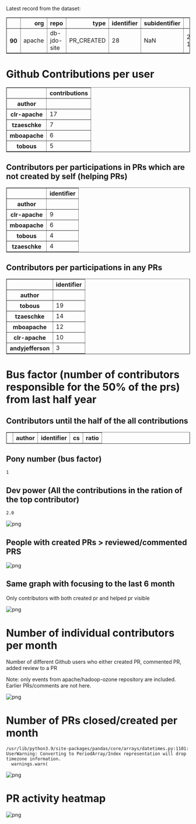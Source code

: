 Latest record from the dataset:




<div>
<table border="1" class="dataframe">
  <thead>
    <tr style="text-align: right;">
      <th></th>
      <th>org</th>
      <th>repo</th>
      <th>type</th>
      <th>identifier</th>
      <th>subidentifier</th>
      <th>date</th>
      <th>author</th>
      <th>owner</th>
      <th>project</th>
    </tr>
  </thead>
  <tbody>
    <tr>
      <th>90</th>
      <td>apache</td>
      <td>db-jdo-site</td>
      <td>PR_CREATED</td>
      <td>28</td>
      <td>NaN</td>
      <td>2021-02-13 14:13:45+00:00</td>
      <td>tobous</td>
      <td>tobous</td>
      <td>db</td>
    </tr>
  </tbody>
</table>
</div>



# Github Contributions per user





<div>
<table border="1" class="dataframe">
  <thead>
    <tr style="text-align: right;">
      <th></th>
      <th>contributions</th>
    </tr>
    <tr>
      <th>author</th>
      <th></th>
    </tr>
  </thead>
  <tbody>
    <tr>
      <th>clr-apache</th>
      <td>17</td>
    </tr>
    <tr>
      <th>tzaeschke</th>
      <td>7</td>
    </tr>
    <tr>
      <th>mboapache</th>
      <td>6</td>
    </tr>
    <tr>
      <th>tobous</th>
      <td>5</td>
    </tr>
  </tbody>
</table>
</div>



## Contributors per participations in PRs which are not created by self (helping PRs)




<div>
<table border="1" class="dataframe">
  <thead>
    <tr style="text-align: right;">
      <th></th>
      <th>identifier</th>
    </tr>
    <tr>
      <th>author</th>
      <th></th>
    </tr>
  </thead>
  <tbody>
    <tr>
      <th>clr-apache</th>
      <td>9</td>
    </tr>
    <tr>
      <th>mboapache</th>
      <td>6</td>
    </tr>
    <tr>
      <th>tobous</th>
      <td>4</td>
    </tr>
    <tr>
      <th>tzaeschke</th>
      <td>4</td>
    </tr>
  </tbody>
</table>
</div>



## Contributors per participations in any PRs




<div>
<table border="1" class="dataframe">
  <thead>
    <tr style="text-align: right;">
      <th></th>
      <th>identifier</th>
    </tr>
    <tr>
      <th>author</th>
      <th></th>
    </tr>
  </thead>
  <tbody>
    <tr>
      <th>tobous</th>
      <td>19</td>
    </tr>
    <tr>
      <th>tzaeschke</th>
      <td>14</td>
    </tr>
    <tr>
      <th>mboapache</th>
      <td>12</td>
    </tr>
    <tr>
      <th>clr-apache</th>
      <td>10</td>
    </tr>
    <tr>
      <th>andyjefferson</th>
      <td>3</td>
    </tr>
  </tbody>
</table>
</div>



# Bus factor (number of contributors responsible for the 50% of the prs) from last half year

## Contributors until the half of the all contributions




<div>
<table border="1" class="dataframe">
  <thead>
    <tr style="text-align: right;">
      <th></th>
      <th>author</th>
      <th>identifier</th>
      <th>cs</th>
      <th>ratio</th>
    </tr>
  </thead>
  <tbody>
  </tbody>
</table>
</div>



## Pony number (bus factor)




    1



## Dev power (All the contributions in the ration of the top contributor)




    2.0




    
![png](github-contributions_files/github-contributions_18_0.png)
    


## People with created PRs > reviewed/commented PRS


    
![png](github-contributions_files/github-contributions_21_0.png)
    


## Same graph with focusing to the last 6 month

Only contributors with both created pr and helped pr visible


    
![png](github-contributions_files/github-contributions_25_0.png)
    


# Number of individual contributors per month

Number of different Github users who either created PR, commented PR, added review to a PR

Note: only events from apache/hadoop-ozone repository are included. Earlier PRs/comments are not here.


    
![png](github-contributions_files/github-contributions_28_0.png)
    


# Number of PRs closed/created per month

    /usr/lib/python3.9/site-packages/pandas/core/arrays/datetimes.py:1101: UserWarning: Converting to PeriodArray/Index representation will drop timezone information.
      warnings.warn(



    
![png](github-contributions_files/github-contributions_31_0.png)
    


# PR activity heatmap


    
![png](github-contributions_files/github-contributions_34_0.png)
    

